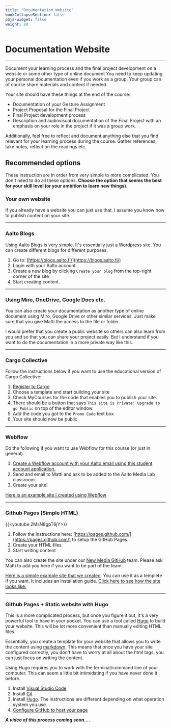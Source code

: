 ```yaml
---
title: "Documentation Website"
bookCollapseSection: false
p5js-widget: false
weight: 80
---
```


# Documentation Website

---

Document your learning process and the final project development on a website or some other type of online document You need to keep updating your personal documentation even if you work as a group. Your group can of course share materials and content if needed.

Your site should have these things at the end of the course:

- Documentation of your Gesture Assignment
- Project Proposal for the Final Project
- Final Project development process
- Description and audiovisual documentation of the Final Project with an emphasis on your role in the project if it was a group work.

Additionally, feel free to reflect and document anything else that you find relevant for your learning process during the course. Gather references, take notes, reflect on the readings etc.

## Recommended options

These instruction are in order from very simple to more complicated. You don't need to do all these options. **Choose the option that seems the best for your skill level (or your ambition to learn new things).**

### Your own website

If you already have a website you can just use that. I assume you know how to publish content on your site.

---

### Aalto Blogs

Using Aalto Blogs is very simple. It's essentially just a Wordpress site. You can create different blogs for different purposes.

1. Go to: [https://blogs.aalto.fi/](https://blogs.aalto.fi/)
2. Login with your Aalto account.
3. Create a new blog by clicking `Create your blog` from the top-right corner of the site
4. Start creating content.

---

### Using Miro, OneDrive, Google Docs etc.

You can also create your documentation as another type of online document using Miro, Google Drive or other similar services. Just make sure that you give Matti the access to the file or folder.

I would prefer that you create a public website so others can also learn from you and so that you can share your project easily. But I understand if you want to do the documentation in a more private way like this.

---

### Cargo Collective

Follow the instructions below if you want to use the educational version of Cargo Collective:

1. [Register to Cargo](https://cargo.site/)
2. Choose a template and start building your site
3. Check MyCourses for the code that enables you to publish your site.
4. There should be a button that says `This site is Private: Upgrade to go Public` on top of the editor window.
5. Add the code you got to the `Promo Code` text box
6. Your site should now be public

---

### Webflow

Do the following if you want to use Webflow for this course (or just in general).

1. [Create a Webflow account with your Aalto email using this student account application.](https://webflow.com/for/classroom)
2. Send and email to Matti and ask to be added to the Aalto Media Lab classroom.
3. Create your site!

[Here is an example site I created using Webflow](https://aalto-physical-computing-example.webflow.io/)

---

### Github Pages (Simple HTML)

{{<youtube 2MsN8gpT6jY>}}

1. Follow the instructions here: [https://pages.github.com/](https://pages.github.com/) to setup the GitHub Pages.
2. Create your HTML files
3. Start writing content

You can also create the site under our [New Media GitHub](https://github.com/aaltonewmedia) team. Please ask Matti to add you here if you want to be part of the team.

[Here is a simple example site that we created](https://github.com/aaltonewmedia/physcomp-example-site-html). You can use it as a templete if you want. It includes an installation guide. [Click here to see how the site looks like.](https://aaltonewmedia.github.io/physcomp-example-site-html/)

---

### Github Pages + Static website with Hugo

This is a more complicated process, but once you figure it out, it's a very powerful tool to have in your pocket. You can use a tool called [Hugo](https://gohugo.io/) to build your website. This will be lot more convenient than manually editing HTML files.

Essentially, you create a template for your website that allows you to write the content using [markdown](https://www.markdownguide.org/). This means that once you have your site configured correctly, you don't have to worry at all about the html tags, you can just focus on writing the content.

Using Hugo requires you to work with the terminal/command line of your computer. This can seem a little bit intimidating if you have never done it before.

1. Install [Visual Studio Code](https://code.visualstudio.com/)
2. Install [Git](https://git-scm.com/)
3. Install [Hugo](https://gohugo.io/getting-started/quick-start/). The instructions are different depending on what operation system you use.
4. [Configure GitHub to host your page](https://gohugo.io/hosting-and-deployment/hosting-on-github/)

**_A video of this process coming soon...._**
